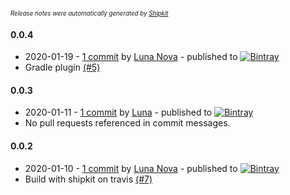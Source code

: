 <sup><sup>*Release notes were automatically generated by [Shipkit](http://shipkit.org/)*</sup></sup>

#### 0.0.4
 - 2020-01-19 - [1 commit](https://github.com/MinimallyCorrect/Mixin/compare/v0.0.3...v0.0.4) by [Luna Nova](https://github.com/nallar) - published to [![Bintray](https://img.shields.io/badge/Bintray-0.0.4-green.svg)](https://bintray.com/minimallycorrect/minimallycorrectmaven/Mixin/0.0.4)
 - Gradle plugin [(#5)](https://github.com/MinimallyCorrect/Mixin/pull/5)

#### 0.0.3
 - 2020-01-11 - [1 commit](https://github.com/MinimallyCorrect/Mixin/compare/v0.0.2...v0.0.3) by [Luna](https://github.com/nallar) - published to [![Bintray](https://img.shields.io/badge/Bintray-0.0.3-green.svg)](https://bintray.com/minimallycorrect/minimallycorrectmaven/Mixin/0.0.3)
 - No pull requests referenced in commit messages.

#### 0.0.2
 - 2020-01-10 - [1 commit](https://github.com/MinimallyCorrect/Mixin/compare/v0.0.1...v0.0.2) by [Luna Nova](https://github.com/nallar) - published to [![Bintray](https://img.shields.io/badge/Bintray-0.0.2-green.svg)](https://bintray.com/minimallycorrect/minimallycorrectmaven/Mixin/0.0.2)
 - Build with shipkit on travis [(#7)](https://github.com/MinimallyCorrect/Mixin/pull/7)

